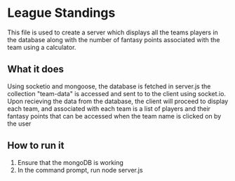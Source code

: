 # League Standings
This file is used to create a server which displays all the teams players in the database along with the number of fantasy points
associated with the team using a calculator.

## What it does
Using socketio and mongoose, the database is fetched in server.js the collection "team-data" is accessed and 
sent to to the client using socket.io. Upon recieving the data from the database, the client will proceed to display
each team, and associated with each team is a list of players and their fantasy points that can be accessed when the
team name is clicked on by the user

## How to run it
1) Ensure that the mongoDB is working
2) In the command prompt, run node server.js
